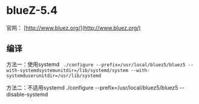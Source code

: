 # blueZ-5.4

官网： [http://www.bluez.org/](http://www.bluez.org/) 



## 编译

方法一：使用systemd
` ./configure --prefix=/usr/local/bluez5/bluez5 --with-systemdsystemunitdir=/lib/systemd/system --with-systemduserunitdir=/usr/lib/systemd`

方法二：不适用systemd
./configure --prefix=/usr/local/bluez5/bluez5 --disable-systemd 

